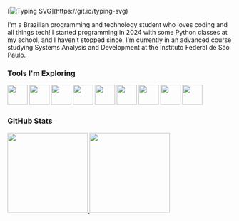 [![Typing SVG](https://readme-typing-svg.demolab.com?font=&weight=900&letterSpacing=0.2rem&pause=1000&color=7200D8&width=435&lines=Hey%2C+my+name+is+Paulo+Adriani!;Welcome+to+my+profile!)](https://git.io/typing-svg)

I'm a Brazilian programming and technology student who loves coding and all things tech! I started programming in 2024 with some Python classes at my school, and I haven’t stopped since.
I’m currently in an advanced course studying Systems Analysis and Development at the Instituto Federal de São Paulo.

### Tools I'm Exploring
<div>
  <img height="45em" src="https://cdn.jsdelivr.net/gh/devicons/devicon@latest/icons/csharp/csharp-original.svg">
  <img height="45em" src="https://cdn.jsdelivr.net/gh/devicons/devicon@latest/icons/php/php-original.svg">
  <img height="45em" src="https://cdn.jsdelivr.net/gh/devicons/devicon@latest/icons/c/c-original.svg">
  <img height="45em" src="https://cdn.jsdelivr.net/gh/devicons/devicon@latest/icons/mysql/mysql-original.svg">
  <img height="45em" src="https://cdn.jsdelivr.net/gh/devicons/devicon@latest/icons/html5/html5-original.svg">
  <img height="45em" src="https://cdn.jsdelivr.net/gh/devicons/devicon@latest/icons/css3/css3-original.svg">
  <img height="45em" src="https://cdn.jsdelivr.net/gh/devicons/devicon@latest/icons/javascript/javascript-original.svg">
  <img height="45em" src="https://cdn.jsdelivr.net/gh/devicons/devicon@latest/icons/git/git-original.svg">
  <img height="45em" src="https://github.com/sempostma/office365-icons/blob/master/png/256/excel.png">
</div>

### GitHub Stats
<div>
  <a href="https://github.com/pauloAdriani01">
  <img height="180em" src="https://github-readme-stats.vercel.app/api?username=pauloAdriani01&show_icons=true&theme=tokyonight">
  <img height="180em" src="https://github-readme-stats.vercel.app/api/top-langs/?username=pauloAdriani01&layout=compact&theme=tokyonight">
  </a>
</div>
